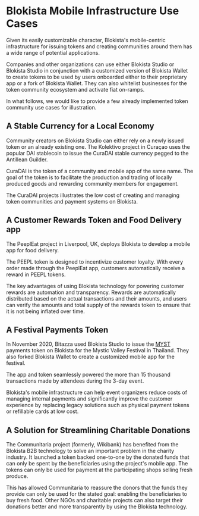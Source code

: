 # Blokista Mobile Infrastructure Use Cases

Given its easily customizable character, Blokista's mobile-centric infrastructure for issuing tokens and creating communities around them has a wide range of potential applications.

Companies and other organizations can use either Blokista Studio or Blokista Studio in conjunction with a customized version of Blokista Wallet to create tokens to be used by users onboarded either to their proprietary app or a fork of Blokista Wallet. They can also whitelist businesses for the token community ecosystem and activate fiat on-ramps.  

In what follows, we would like to provide a few already implemented token community use cases for illustration.

## A Stable Currency for a Local Economy

Community creators on Blokista Studio can either rely on a newly issued token or an already existing one. The Kolektivo project in Curaçao uses the popular DAI stablecoin to issue the CuraDAI stable currency pegged to the Antillean Guilder.

CuraDAI is the token of a community and mobile app of the same name. The goal of the token is to facilitate the production and trading of locally produced goods and rewarding community members for engagement.

The CuraDAI projects illustrates the low cost of creating and managing token communities and payment systems on Blokista.   

## A Customer Rewards Token and Food Delivery app

The PeeplEat project in Liverpool, UK, deploys Blokista to develop a mobile app for food delivery. 

The PEEPL token is designed to incentivize customer loyalty. With every order made through the PeeplEat app, customers automatically receive a reward in PEEPL tokens. 

The key advantages of using Blokista technology for powering customer rewards are automation and transparency. Rewards are automatically distributed based on the actual transactions and their amounts, and users can verify the amounts and total supply of the rewards token to ensure that it is not being inflated over time.  

## A Festival Payments Token

In November 2020, Bitazza used Blokista Studio to issue the [MYST](https://bccscan.com/address/0x510FAD1AD23064Ae881B129314EFdD9FDa6d4782/transactions) payments token on Blokista for the Mystic Valley Festival in Thailand. They also forked Blokista Wallet to create a customized mobile app for the festival. 

The app and token seamlessly powered the more than 15 thousand transactions made by attendees during the 3-day event. 

Blokista's mobile infrastructure can help event organizers reduce costs of managing internal payments and significantly improve the customer experience by replacing legacy solutions such as physical payment tokens or refillable cards at low cost.

## A Solution for Streamlining Charitable Donations

The Communitaria project \(formerly, Wikibank\) has benefited from the Blokista B2B technology to solve an important problem in the charity industry. It launched a token backed one-to-one by the donated funds that can only be spent by the beneficiaries using the project's mobile app. The tokens can only be used for payment at the participating shops selling fresh produce.

This has allowed Communitaria to reassure the donors that the funds they provide can only be used for the stated goal: enabling the beneficiaries to buy fresh food. Other NGOs and charitable projects can also target their donations better and more transparently by using the Blokista technology.  

